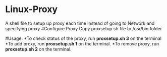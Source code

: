 # Linux-Proxy
A shell file to setup up proxy each time instead of going to Network and specifying proxy 
#Configure Proxy
 	Copy proxsetup.sh file to /usr/bin folder

#Usage:
  *To check status of the proxy, run **proxsetup.sh 3** on the terminal
  *To add proxy, run **proxsetup.sh 1** on the terminal.
  *To remove proxy, run **proxsetup.sh 2** on the terminal. 
